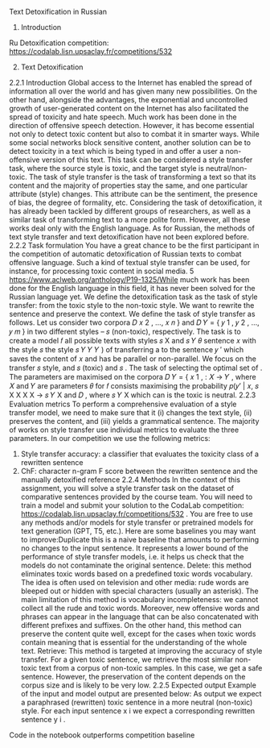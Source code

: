 Text Detoxification in Russian
1. Introduction

Ru Detoxification competition: https://codalab.lisn.upsaclay.fr/competitions/532

2. Text Detoxification

2.2.1 Introduction
Global access to the Internet has enabled the spread of information all over the world
and has given many new possibilities. On the other hand, alongside the advantages, the
exponential and uncontrolled growth of user-generated content on the Internet has also
facilitated the spread of toxicity and hate speech. Much work has been done in the
direction of offensive speech detection. However, it has become essential not only to
detect toxic content but also to combat it in smarter ways. While some social networks
block sensitive content, another solution can be to detect toxicity in a text which is being
typed in and offer a user a non-offensive version of this text. This task can be
considered a style transfer task, where the source style is toxic, and the target style is
neutral/non-toxic. The task of style transfer is the task of transforming a text so that its
content and the majority of properties stay the same, and one particular attribute (style)
changes. This attribute can be the sentiment, the presence of bias, the degree of
formality, etc. Considering the task of detoxification, it has already been tackled by
different groups of researchers, as well as a similar task of transforming text to a more
polite form. However, all these works deal only with the English language. As for
Russian, the methods of text style transfer and text detoxification have not been
explored before.
2.2.2 Task formulation
You have a great chance to be the first participant in the competition of automatic
detoxification of Russian texts to combat offensive language. Such a kind of textual
style transfer can be used, for instance, for processing toxic content in social media.
5
https://www.aclweb.org/anthology/P19-1325/While much work has been done for the English language in this field, it has never been
solved for the Russian language yet.
We define the detoxification task as the task of style transfer: from the toxic style to the
non-toxic style. We want to rewrite the sentence and preserve the context.
We define the task of style transfer as follows. Let us consider two corpora 𝐷
𝑥 2 , …, 𝑥 𝑛 } and 𝐷
𝑌
= { 𝑦 1 , 𝑦 2 , …, 𝑦
𝑚
} in two different styles – 𝑠
(non-toxic), respectively. The task is to create a model 𝑓
all possible texts with styles 𝑠
Х
and 𝑠
𝑌
𝜃
sentence 𝑥 with the style 𝑠
the style 𝑠
𝑌
𝑌
𝑌
) of transferring a
to the sentence 𝑦 ′ which saves the content of 𝑥 and has
be parallel or non-parallel. We focus on the transfer 𝑠
style, and 𝑠
(toxic) and 𝑠
. The task of selecting the optimal set of
. The parameters are maximised on the corpora 𝐷
𝑌
= { 𝑥 1 ,
: 𝑋 → 𝑌 , where 𝑋 and 𝑌 are
parameters 𝜃 for 𝑓 consists maximising the probability 𝑝(𝑦’ | 𝑥, 𝑠
Х
Х
Х
Х
→ 𝑠
𝑌
Х
and 𝐷
, where 𝑠
𝑌
Х
which can
is the toxic
is neutral.
2.2.3 Evaluation metrics
To perform a comprehensive evaluation of a style transfer model, we need to make sure
that it (i) changes the text style, (ii) preserves the content, and (iii) yields a grammatical
sentence. The majority of works on style transfer use individual metrics to evaluate the
three parameters. In our competition we use the following metrics:
1) Style transfer accuracy: a classifier that evaluates the toxicity class of a rewritten
sentence
2) ChF: character n-gram F score between the rewritten sentence and the manually
detoxified reference
2.2.4 Methods
In the context of this assignment, you will solve a style transfer task on the dataset of
comparative sentences provided by the course team. You will need to train a model and
submit your solution to the CodaLab competition:
https://codalab.lisn.upsaclay.fr/competitions/532 .
You are free to use any methods and/or models for style transfer or pretrained models
for text generation (GPT, T5, etc.). Here are some baselines you may want to improve:Duplicate this is a naive baseline that amounts to performing no changes to the input sentence.
It represents a lower bound of the performance of style transfer models, i.e. it helps us check
that the models do not contaminate the original sentence.
Delete: this method eliminates toxic words based on a predefined toxic words vocabulary. The
idea is often used on television and other media: rude words are bleeped out or hidden with
special characters (usually an asterisk). The main limitation of this method is vocabulary
incompleteness: we cannot collect all the rude and toxic words. Moreover, new offensive words
and phrases can appear in the language that can be also concatenated with different prefixes
and suffixes. On the other hand, this method can preserve the content quite well, except for the
cases when toxic words contain meaning that is essential for the understanding of the whole
text.
Retrieve: This method is targeted at improving the accuracy of style transfer. For a given toxic
sentence, we retrieve the most similar non-toxic text from a corpus of non-toxic samples. In this
case, we get a safe sentence. However, the preservation of the content depends on the corpus
size and is likely to be very low.
2.2.5 Expected output
Example of the input and model output are presented below:
As output we expect a paraphrased (rewritten) toxic sentence in a more neutral
(non-toxic) style. For each input sentence x i we expect a corresponding rewritten
sentence y i .

Code in the notebook outperforms competition baseline
